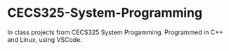 # CECS325-System-Programming

In class projects from CECS325 System Progamming.
Programmed in C++ and Linux, using VSCode.
